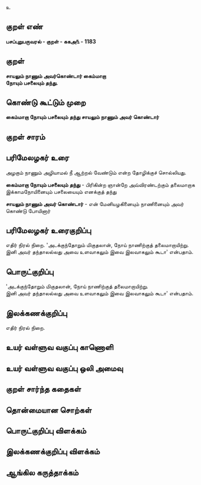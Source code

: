 உ

## குறள் எண் 

**பசப்புறுபருவரல் - குறள் - ககஅ௩ - 1183**

## குறள் 

**சாயலும் நாணும் அவர்கொண்டார் கைம்மாறா  
நோயும் பசலையும் தந்து.** 

## கொண்டு கூட்டும் முறை

**கைம்மாறா நோயும் பசலையும் தந்து சாயலும் நாணும் அவர் கொண்டார்**

## குறள் சாரம் 


## பரிமேலழகர் உரை

அழகும் நாணும் அழியாமல் நீ ஆற்றல் வேண்டும் என்ற தோழிக்குச் சொல்லியது. 

**கைம்மாறா நோயும் பசலையும் தந்து** - பிரிகின்ற ஞான்றே அவ்விரண்டற்கும் தலைமாறாக இக்காமநோயினையும் பசலையையும் எனக்குத் தந்து 

**சாயலும் நாணும் அவர் கொண்டார்** - என் மேனியழகினையும் நாணினையும் அவர் கொண்டு போயினார்

## பரிமேலழகர் உரைகுறிப்பு   

எதிர் நிரல் நிறை. 'அடக்குந்தோறும் மிகுதலான், நோய் நாணிற்குத் தலைமாறாயிற்று. இனி அவர் தந்தாலல்லது அவை உளவாகலும் இவை இலவாகலும் கூடா' என்பதாம்.

## பொருட்குறிப்பு 

'அடக்குந்தோறும் மிகுதலான், நோய் நாணிற்குத் தலைமாறாயிற்று.   
இனி அவர் தந்தாலல்லது அவை உளவாகலும் இவை இலவாகலும் கூடா' என்பதாம்.

## இலக்கணக்குறிப்பு  

எதிர் நிரல் நிறை.

## உயர் வள்ளுவ வகுப்பு காணொளி


## உயர் வள்ளுவ வகுப்பு ஒலி அமைவு 

 
## குறள் சார்ந்த கதைகள் 


## தொன்மையான சொற்கள்


## பொருட்குறிப்பு விளக்கம்


## இலக்கணக்குறிப்பு விளக்கம்


## ஆங்கில கருத்தாக்கம் 


